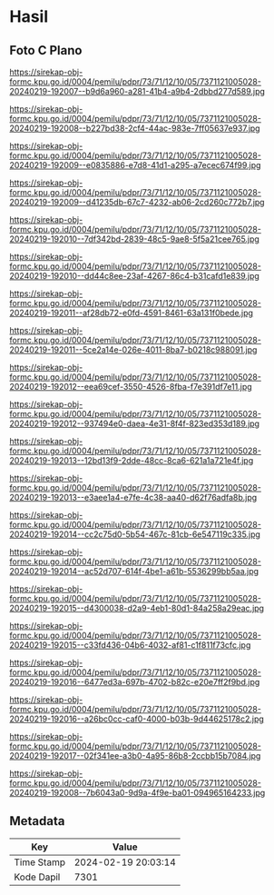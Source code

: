 # Hasil

## Foto C Plano

https://sirekap-obj-formc.kpu.go.id/0004/pemilu/pdpr/73/71/12/10/05/7371121005028-20240219-192007--b9d6a960-a281-41b4-a9b4-2dbbd277d589.jpg

https://sirekap-obj-formc.kpu.go.id/0004/pemilu/pdpr/73/71/12/10/05/7371121005028-20240219-192008--b227bd38-2cf4-44ac-983e-7ff05637e937.jpg

https://sirekap-obj-formc.kpu.go.id/0004/pemilu/pdpr/73/71/12/10/05/7371121005028-20240219-192009--e0835886-e7d8-41d1-a295-a7ecec674f99.jpg

https://sirekap-obj-formc.kpu.go.id/0004/pemilu/pdpr/73/71/12/10/05/7371121005028-20240219-192009--d41235db-67c7-4232-ab06-2cd260c772b7.jpg

https://sirekap-obj-formc.kpu.go.id/0004/pemilu/pdpr/73/71/12/10/05/7371121005028-20240219-192010--7df342bd-2839-48c5-9ae8-5f5a21cee765.jpg

https://sirekap-obj-formc.kpu.go.id/0004/pemilu/pdpr/73/71/12/10/05/7371121005028-20240219-192010--dd44c8ee-23af-4267-86c4-b31cafd1e839.jpg

https://sirekap-obj-formc.kpu.go.id/0004/pemilu/pdpr/73/71/12/10/05/7371121005028-20240219-192011--af28db72-e0fd-4591-8461-63a131f0bede.jpg

https://sirekap-obj-formc.kpu.go.id/0004/pemilu/pdpr/73/71/12/10/05/7371121005028-20240219-192011--5ce2a14e-026e-4011-8ba7-b0218c988091.jpg

https://sirekap-obj-formc.kpu.go.id/0004/pemilu/pdpr/73/71/12/10/05/7371121005028-20240219-192012--eea69cef-3550-4526-8fba-f7e391df7e11.jpg

https://sirekap-obj-formc.kpu.go.id/0004/pemilu/pdpr/73/71/12/10/05/7371121005028-20240219-192012--937494e0-daea-4e31-8f4f-823ed353d189.jpg

https://sirekap-obj-formc.kpu.go.id/0004/pemilu/pdpr/73/71/12/10/05/7371121005028-20240219-192013--12bd13f9-2dde-48cc-8ca6-621a1a721e4f.jpg

https://sirekap-obj-formc.kpu.go.id/0004/pemilu/pdpr/73/71/12/10/05/7371121005028-20240219-192013--e3aee1a4-e7fe-4c38-aa40-d62f76adfa8b.jpg

https://sirekap-obj-formc.kpu.go.id/0004/pemilu/pdpr/73/71/12/10/05/7371121005028-20240219-192014--cc2c75d0-5b54-467c-81cb-6e547119c335.jpg

https://sirekap-obj-formc.kpu.go.id/0004/pemilu/pdpr/73/71/12/10/05/7371121005028-20240219-192014--ac52d707-614f-4be1-a61b-5536299bb5aa.jpg

https://sirekap-obj-formc.kpu.go.id/0004/pemilu/pdpr/73/71/12/10/05/7371121005028-20240219-192015--d4300038-d2a9-4eb1-80d1-84a258a29eac.jpg

https://sirekap-obj-formc.kpu.go.id/0004/pemilu/pdpr/73/71/12/10/05/7371121005028-20240219-192015--c33fd436-04b6-4032-af81-c1f811f73cfc.jpg

https://sirekap-obj-formc.kpu.go.id/0004/pemilu/pdpr/73/71/12/10/05/7371121005028-20240219-192016--6477ed3a-697b-4702-b82c-e20e7ff2f9bd.jpg

https://sirekap-obj-formc.kpu.go.id/0004/pemilu/pdpr/73/71/12/10/05/7371121005028-20240219-192016--a26bc0cc-caf0-4000-b03b-9d44625178c2.jpg

https://sirekap-obj-formc.kpu.go.id/0004/pemilu/pdpr/73/71/12/10/05/7371121005028-20240219-192017--02f341ee-a3b0-4a95-86b8-2ccbb15b7084.jpg

https://sirekap-obj-formc.kpu.go.id/0004/pemilu/pdpr/73/71/12/10/05/7371121005028-20240219-192008--7b6043a0-9d9a-4f9e-ba01-094965164233.jpg


## Metadata

| Key        | Value               |
| ---------- | ------------------- |
| Time Stamp | 2024-02-19 20:03:14 |
| Kode Dapil | 7301                |



